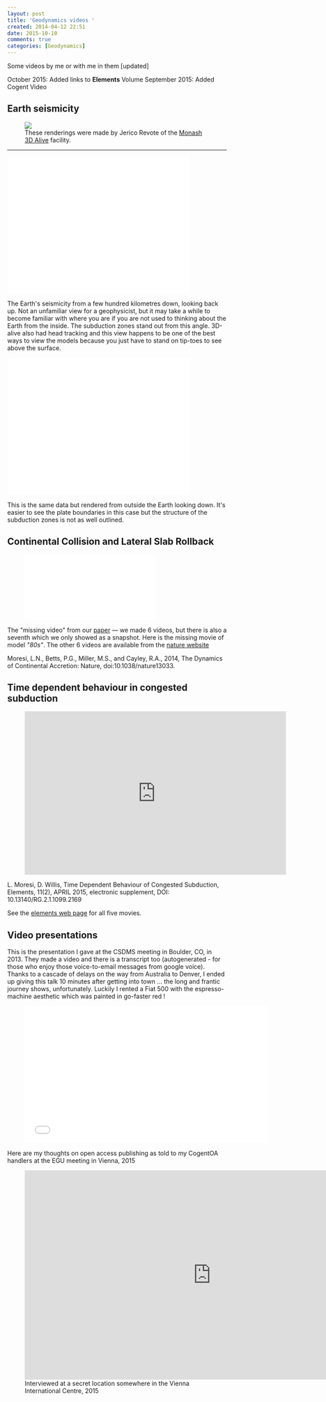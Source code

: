 ```yaml
---
layout: post
title: 'Geodynamics videos '
created: 2014-04-12 22:51
date: 2015-10-10
comments: true
categories: [Geodynamics]
---
```


Some videos by me or with me in them [updated]

October 2015: Added links to __Elements__ Volume
September 2015: Added Cogent Video

## Earth seismicity

<figure>
<img class="left" src="http://user-image.logdown.io/user/7331/blog/7268/post/193447/CVtyKhbVQRKPzvW55Zwk_internal_03_1000x697.png" >
<figcaption>
These renderings were made by Jerico Revote of the
<a href="http://www.monash.edu.au/news/monashmemo/assets/includes/content/20100707/stories-lead.html
"> Monash 3D Alive</a> facility.
</figcaption>
</figure>

---

<div name="you-tube-video">
	<iframe width="420" height="315" src="//www.youtube.com/embed/-Agnmrhv9M4?rel=0"
  				frameborder="0" allowfullscreen>
	</iframe>
</div>

The Earth's seismicity from a few hundred kilometres down, looking back up. Not an unfamiliar view for a geophysicist, but it may take a while to become familiar with where you are if you are not used to thinking about the Earth from the inside. The subduction zones stand out from this angle. 3D-alive also had head tracking and this view happens to be one of the best ways to view the models because you just have to stand on tip-toes to see above the surface.

<div name="you-tube-video">
<iframe width="420" height="315" src="//www.youtube.com/embed/IhlaQF6N7_s?rel=0"
        frameborder="0" allowfullscreen>
</iframe>
</div>

This is the same data but rendered from outside the Earth looking down. It's easier to see the plate boundaries in this case but the structure of the subduction zones is not as well outlined.

## Continental Collision and Lateral Slab Rollback

<figure>
<div name="you-tube-video">
	<iframe  src="//www.youtube.com/embed/cVulRP2tUGM?rel=0"
  				frameborder="0" allowfullscreen>
	</iframe>
</div>
</figure>

The "missing video" from our [paper](http://dx.doi.org/10.1038/nature13033) — we made 6 videos, but there is also a seventh which we only showed as a snapshot. Here is the missing movie of model _"80s"_. The other 6 videos are available from the [nature website](http://www.nature.com/nature/journal/v508/n7495/fig_tab/nature13033_SV1.html)

Moresi, L.N., Betts, P.G., Miller, M.S., and Cayley, R.A., 2014, The Dynamics of Continental Accretion: Nature, doi:10.1038/nature13033.

<!-- There is more info [here](http://www.moresi.info/posts/2014/04/02/models-of-subduction-collision-and-re-initiation) -->
<!-- No there isn't what happened to that post ??? -->

## Time dependent behaviour in congested subduction


<figure>
<div name="you-tube-video">
    <!-- Original size is 1600x1000 width="800px" height="500px" -->
	<iframe  width="600" height="375"
	 	src="http://www.elementsmagazine.org/supplements/slabMovies/PlateauOn80MyrOldLithosphere/Plateau250i.mov"
  				frameborder="0" allowfullscreen>
	</iframe>
</div>
</figure>



L. Moresi, D. Willis, Time Dependent Behaviour of Congested Subduction, Elements, 11(2), APRIL 2015, electronic supplement, DOI: 10.13140/RG.2.1.1099.2169

See the [elements web page](http://www.elementsmagazine.org/supplements/e11_2_Moresi_Willis_Movies.html) for all five movies.

## Video presentations

This is the presentation I gave at the CSDMS meeting in Boulder, CO, in 2013. They made a video and there is a transcript too (autogenerated - for those who enjoy those voice-to-email messages from google voice). Thanks to a cascade of delays on the way from Australia to Denver, I ended up giving this talk 10 minutes after getting into town ... the long and frantic journey shows, unfortunately. Luckily I rented a Fiat 500 with the espresso-machine aesthetic which was painted in go-faster red !

<figure>
<div name="you-tube-video">
<iframe width="560" height="315" src="//www.youtube.com/embed/dDBZrFiyGlM?rel=0" frameborder="0" allowfullscreen></iframe>
</div>
</figure>

Here are my thoughts on open access publishing as told to my CogentOA handlers at the EGU meeting in Vienna, 2015

<figure>
<iframe width="854" height="480" src="https://www.youtube.com/embed/4xn7Tj6H8Vk?list=PLA3yUAJmq40WwZRb5_HMTDJytQkH97yr1" frameborder="0" allowfullscreen></iframe>
   <figcaption>
   Interviewed at a secret location somewhere in the Vienna International Centre, 2015
   </figcaption>
</figure>
